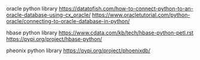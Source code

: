 oracle python library
	https://datatofish.com/how-to-connect-python-to-an-oracle-database-using-cx_oracle/
	https://www.oracletutorial.com/python-oracle/connecting-to-oracle-database-in-python/
	
hbase python library
	https://www.cdata.com/kb/tech/hbase-python-petl.rst
	https://pypi.org/project/hbase-python/
	
pheonix python library
	https://pypi.org/project/phoenixdb/
